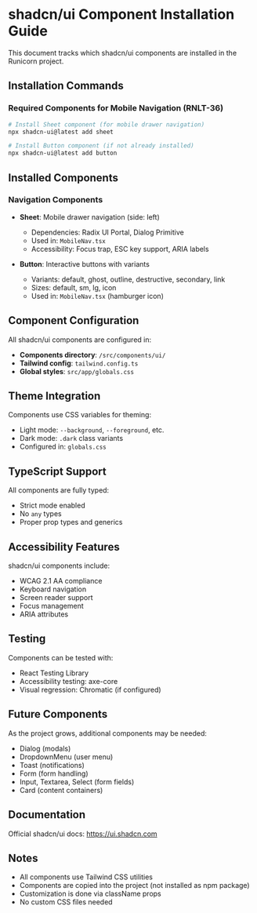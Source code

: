 # shadcn/ui Component Installation Guide

This document tracks which shadcn/ui components are installed in the Runicorn project.

## Installation Commands

### Required Components for Mobile Navigation (RNLT-36)

```bash
# Install Sheet component (for mobile drawer navigation)
npx shadcn-ui@latest add sheet

# Install Button component (if not already installed)
npx shadcn-ui@latest add button
```

## Installed Components

### Navigation Components
- **Sheet**: Mobile drawer navigation (side: left)
  - Dependencies: Radix UI Portal, Dialog Primitive
  - Used in: `MobileNav.tsx`
  - Accessibility: Focus trap, ESC key support, ARIA labels

- **Button**: Interactive buttons with variants
  - Variants: default, ghost, outline, destructive, secondary, link
  - Sizes: default, sm, lg, icon
  - Used in: `MobileNav.tsx` (hamburger icon)

## Component Configuration

All shadcn/ui components are configured in:
- **Components directory**: `/src/components/ui/`
- **Tailwind config**: `tailwind.config.ts`
- **Global styles**: `src/app/globals.css`

## Theme Integration

Components use CSS variables for theming:
- Light mode: `--background`, `--foreground`, etc.
- Dark mode: `.dark` class variants
- Configured in: `globals.css`

## TypeScript Support

All components are fully typed:
- Strict mode enabled
- No `any` types
- Proper prop types and generics

## Accessibility Features

shadcn/ui components include:
- WCAG 2.1 AA compliance
- Keyboard navigation
- Screen reader support
- Focus management
- ARIA attributes

## Testing

Components can be tested with:
- React Testing Library
- Accessibility testing: axe-core
- Visual regression: Chromatic (if configured)

## Future Components

As the project grows, additional components may be needed:
- Dialog (modals)
- DropdownMenu (user menu)
- Toast (notifications)
- Form (form handling)
- Input, Textarea, Select (form fields)
- Card (content containers)

## Documentation

Official shadcn/ui docs: https://ui.shadcn.com

## Notes

- All components use Tailwind CSS utilities
- Components are copied into the project (not installed as npm package)
- Customization is done via className props
- No custom CSS files needed
